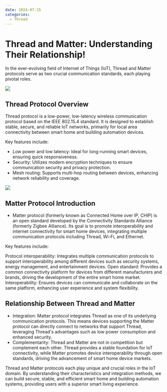 ```yaml
---
date: 2024-07-15
categories:
  - Thread
---
```


# Thread and Matter: Understanding Their Relationship!

<!-- more -->

In the ever-evolving field of Internet of Things (IoT), Thread and Matter protocols serve as two crucial communication standards, each playing pivotal roles.

![](/assets/images/thread.png)

## Thread Protocol Overview

Thread protocol is a low-power, low-latency wireless communication protocol based on the IEEE 802.15.4 standard. It is designed to establish stable, secure, and reliable IoT networks, primarily for local area connectivity between smart home and building automation devices.

Key features include:

- Low power and low latency: Ideal for long-running smart devices, ensuring quick responsiveness.
- Security: Utilizes modern encryption techniques to ensure communication security and privacy protection.
- Mesh routing: Supports multi-hop routing between devices, enhancing network reliability and coverage.

![](/assets/images/thread2.png)

## Matter Protocol Introduction

- Matter protocol (formerly known as Connected Home over IP, CHIP) is an open standard developed by the Connectivity Standards Alliance (formerly Zigbee Alliance). Its goal is to promote interoperability and internet connectivity for smart home devices, integrating multiple communication protocols including Thread, Wi-Fi, and Ethernet.

Key features include:

Protocol interoperability: Integrates multiple communication protocols to support interoperability among different devices such as security systems, energy management, and entertainment devices.
Open standard: Provides a common connectivity platform for devices from different manufacturers and brands, driving the development of the entire smart home market.
Interoperability: Ensures devices can communicate and collaborate on the same platform, enhancing user experience and system flexibility.

## Relationship Between Thread and Matter

- Integration: Matter protocol integrates Thread as one of its underlying communication protocols. This means devices supporting the Matter protocol can directly connect to networks that support Thread, leveraging Thread's advantages such as low power consumption and enhanced security.
- Complementarity: Thread and Matter are not in competition but complement each other. Thread provides a stable foundation for IoT connectivity, while Matter promotes device interoperability through open standards, driving the advancement of smart home device markets.

Thread and Matter protocols each play unique and crucial roles in the IoT domain. By understanding their characteristics and integration methods, we can build secure, stable, and efficient smart home and building automation systems, providing users with a superior smart living experience.
